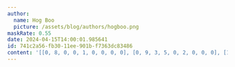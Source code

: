 ```yaml
---
author:
  name: Hog Boo
  picture: /assets/blog/authors/hogboo.png
maskRate: 0.55
date: 2024-04-15T14:00:01.985641
id: 741c2a56-fb30-11ee-901b-f7363dc83486
content: '[[0, 8, 0, 0, 1, 0, 0, 0, 0], [0, 9, 3, 5, 0, 2, 0, 0, 0], [1, 4, 0, 0, 8, 9, 0, 0, 5], [0, 5, 7, 4, 0, 6, 0, 0, 8], [0, 0, 4, 0, 0, 0, 5, 0, 6], [0, 6, 0, 0, 5, 8, 3, 4, 7], [4, 0, 0, 8, 7, 0, 6, 0, 9], [0, 7, 0, 0, 0, 1, 0, 8, 0], [6, 0, 8, 0, 0, 5, 4, 0, 0]]'
---
```

